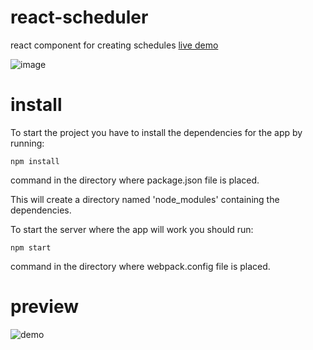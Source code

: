 # react-scheduler

react component for creating schedules [live demo](http://hanakamer.github.io/react-scheduler/build/)


![image](https://raw.githubusercontent.com/hanakamer/react-scheduler/master/heart.png?token=AJ_qhPaMSwI7M2PW3XlQtvKlvAEsSYYcks5W6H7dwA%3D%3D)

# install

To start the project you have to install the dependencies for the app by running:
```
npm install
```
command in the directory where package.json file is placed.

This will create a directory named 'node_modules' containing the dependencies.

To start the server where the app will work you should run:
```
npm start
```
command in the directory where webpack.config file is placed.

# preview

![demo](https://github.com/hanakamer/react-scheduler/blob/master/demo.gif)
